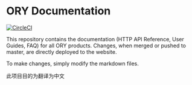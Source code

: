 # ORY Documentation

[![CircleCI](https://circleci.com/gh/ory/docs/tree/master.svg?style=shield)](https://circleci.com/gh/ory/docs/tree/master)

This repository contains the documentation (HTTP API Reference, User Guides, FAQ) for all ORY products. Changes, when merged or pushed to master, are directly deployed to the website.

To make changes, simply modify the markdown files.

此项目目的为翻译为中文
